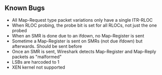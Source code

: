 Known Bugs
----------

  * All Map-Request type packet variations only have a single ITR-RLOC
  * When RLOC probing, the probe bit is set for all RLOCs, not just the one probed
  * When an SMR is done due to an ifdown, no Map-Register is sent
  * Sometime a Map-Register is sent on SMRs (not due ifdown) but afterwards. Should be sent before
  * Once an SMR is sent, Wireshark detects Map-Register and Map-Reply packets as "malformed"
  * LSBs are harcoded to 1
  * XEN kernel not supported